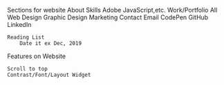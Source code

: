 Sections for website
    About
 Skills
            Adobe
            JavaScript,etc.
    Work/Portfolio
        All
        Web Design
        Graphic Design
        Marketing
    Contact
        Email
        CodePen
        GitHub
        LinkedIn

    Reading List
        Date it ex Dec, 2019

Features on Website

    Scroll to top
    Contrast/Font/Layout Widget



